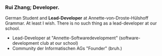 ### Rui Zhang; Developer.

German Student and **Lead-Developer** at Annette-von-Droste-Hülshoff Grammar.
At least I wish. There is no such thing as a lead-developer at our school.

- Lead-Developer at "Annette-Softwaredevelopment" (software-development club at our school)
- Community der Informatischen AGs "Founder" (bruh.)

